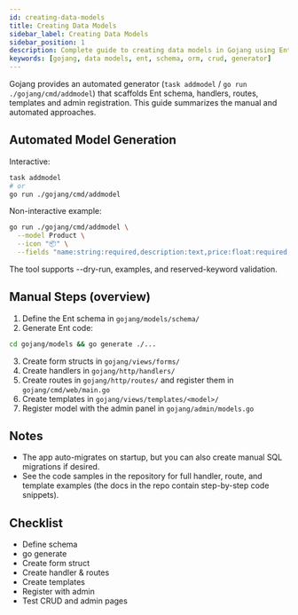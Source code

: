 ```yaml
---
id: creating-data-models
title: Creating Data Models
sidebar_label: Creating Data Models
sidebar_position: 1
description: Complete guide to creating data models in Gojang using Ent schema. Includes automated generators and manual steps.
keywords: [gojang, data models, ent, schema, orm, crud, generator]
---
```


Gojang provides an automated generator (`task addmodel` / `go run ./gojang/cmd/addmodel`) that scaffolds Ent schema, handlers, routes, templates and admin registration. This guide summarizes the manual and automated approaches.

## Automated Model Generation

Interactive:

```bash
task addmodel
# or
go run ./gojang/cmd/addmodel
```

Non-interactive example:

```bash
go run ./gojang/cmd/addmodel \
  --model Product \
  --icon "📦" \
  --fields "name:string:required,description:text,price:float:required,stock:int"
```

The tool supports --dry-run, examples, and reserved-keyword validation.

## Manual Steps (overview)

1. Define the Ent schema in `gojang/models/schema/`
2. Generate Ent code:

```bash
cd gojang/models && go generate ./...
```

3. Create form structs in `gojang/views/forms/`
4. Create handlers in `gojang/http/handlers/`
5. Create routes in `gojang/http/routes/` and register them in `gojang/cmd/web/main.go`
6. Create templates in `gojang/views/templates/<model>/`
7. Register model with the admin panel in `gojang/admin/models.go`

## Notes

- The app auto-migrates on startup, but you can also create manual SQL migrations if desired.
- See the code samples in the repository for full handler, route, and template examples (the docs in the repo contain step-by-step code snippets).

## Checklist

- Define schema
- go generate
- Create form struct
- Create handler & routes
- Create templates
- Register with admin
- Test CRUD and admin pages
